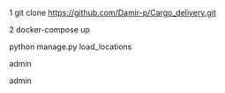 <!-- Это проект доставка грузов. Проект содержить себе машины,груз и локации.
В этом проекте можно проверить груз,сортировать посмотреть ближаюше грузовой машины, и посмотреть информации о грузах и грузовой машинах.Локация машины обновляется каждый 3 минуты! -->


<!-- склонировать! -->
1 git clone https://github.com/Damir-p/Cargo_delivery.git

<!-- запустить через докер -->
2 docker-compose up

<!-- удачи :) -->

<!-- что бы загрузить данные в uszips.csv файле -->
python manage.py load_locations

<!-- admin login -->
admin

<!-- admin password -->
admin